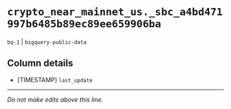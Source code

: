 # `crypto_near_mainnet_us._sbc_a4bd471997b6485b89ec89ee659906ba`
`bq-1` | `bigquery-public-data`

## Column details
* [TIMESTAMP] `last_update`

-------------------------------------------------------------------------------
*Do not make edits above this line.*
